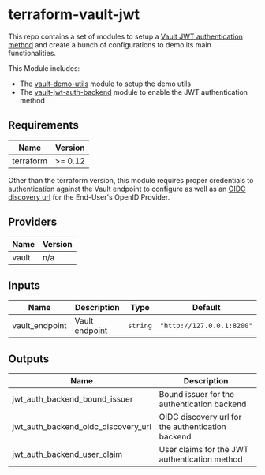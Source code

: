 # terraform-vault-jwt

This repo contains a set of modules to setup a [Vault JWT authentication method](https://www.vaultproject.io/api-docs/auth/jwt) and create a bunch of configurations to demo its main functionalities.

This Module includes:

  * The [vault-demo-utils](./modules/vault-demo-utils/) module to setup the demo utils
  * The [vault-jwt-auth-backend](./modules/vault-jwt-auth-backend) module to enable the JWT authentication method

## Requirements

| Name | Version |
|------|---------|
| terraform | >= 0.12 |

Other than the terraform version, this module requires proper credentials to authentication against the Vault endpoint to configure as well as an [OIDC discovery url](https://openid.net/specs/openid-connect-discovery-1_0.html) for the End-User's OpenID Provider.


## Providers

| Name | Version |
|------|---------|
| vault | n/a |

## Inputs

| Name | Description | Type | Default |
|------|-------------|------|---------|
| vault\_endpoint | Vault endpoint | `string` | `"http://127.0.0.1:8200"` |

## Outputs

| Name | Description |
|------|-------------|
| jwt\_auth\_backend\_bound\_issuer | Bound issuer for the authentication backend |
| jwt\_auth\_backend\_oidc\_discovery\_url | OIDC discovery url for the authentication backend |
| jwt\_auth\_backend\_user\_claim | User claims for the JWT authentication method |
